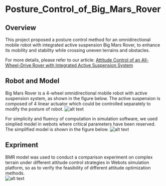 # Posture_Control_of_Big_Mars_Rover

## Overview
This project proposed a posture control method for an omnidirectional mobile robot with integrated active suspension Big Mars Rover, to enhance its mobility and stability while crossing uneven terrains and obstacles.

For more details, please refer to our article: [Attitude Control of an All-Wheel-Drive Rover with Integrated Active Suspension System](https://ieeexplore.ieee.org/document/10106596)

## Robot and Model
Big Mars Rover is a 4-wheel omnidirectional mobile robot with active suspension system, as shown in the figure below. The active suspension is composed of 4 linear actuator which could be controlled separately to modify the posture of robot. 
![alt text](https://github.com/Lynx1129/Posture_Control_of_Big_Mars_Rover/blob/main/Images/Rover%E5%AE%9E%E8%BD%A6.png "BMR1")

For simplicity and fluency of computation in simulation software, we used simplied model in webots where critical parameters have been reserved. The simplified model is shown in the figure below. 
![alt text](https://github.com/Lynx1129/Posture_Control_of_Big_Mars_Rover/blob/main/Images/Rover_Sensor.png "BMR2")

## Expriment
BMR model was used to conduct a comparison experiment on complex terrain under different attitude control strategies in Webots simulation platform, so as to verify the feasibility of different attitude optimization methods.  
![alt text](https://github.com/Lynx1129/Posture_Control_of_Big_Mars_Rover/blob/main/Images/Rover%E8%BF%87%E5%B4%8E%E5%B2%96%E8%B7%AF%E9%9D%A2.png "experiment")


